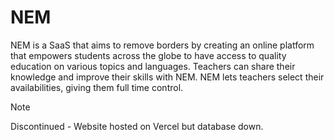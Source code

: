 # NEM
NEM is a SaaS that aims to remove borders by creating an online platform that empowers students across the globe to have access to quality education on various topics and languages. Teachers can share their knowledge and improve their skills with NEM. NEM lets teachers select their availabilities, giving them full time control.

> [!NOTE]
> Discontinued - Website hosted on Vercel but database down.
